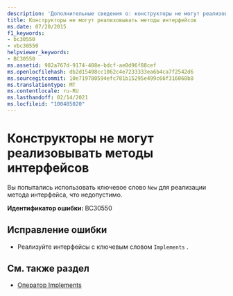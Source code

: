 ```yaml
---
description: 'Дополнительные сведения о: конструкторы не могут реализовывать методы интерфейса'
title: Конструкторы не могут реализовывать методы интерфейсов
ms.date: 07/20/2015
f1_keywords:
- bc30550
- vbc30550
helpviewer_keywords:
- BC30550
ms.assetid: 982a767d-9174-408e-bdcf-ae0d96f88cef
ms.openlocfilehash: db2d15498cc1062c4e7233333ea6b4ca7f2542d6
ms.sourcegitcommit: 10e719780594efc781b15295e499c66f316068b8
ms.translationtype: MT
ms.contentlocale: ru-RU
ms.lasthandoff: 02/14/2021
ms.locfileid: "100485020"
---
```

# <a name="constructors-cannot-implement-interface-methods"></a>Конструкторы не могут реализовывать методы интерфейсов

Вы попытались использовать ключевое слово `New` для реализации метода интерфейса, что недопустимо.  
  
 **Идентификатор ошибки:** BC30550  
  
## <a name="to-correct-this-error"></a>Исправление ошибки  
  
- Реализуйте интерфейсы с ключевым словом `Implements` .  
  
## <a name="see-also"></a>См. также раздел

- [Оператор Implements](../language-reference/statements/implements-statement.md)
